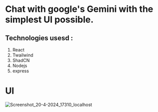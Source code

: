 # Chat with google's Gemini with the simplest UI possible.

## Technologies usesd : 
1) React
2) Twailwind
3) ShadCN
4) Nodejs
5) express



# UI

![Screenshot_20-4-2024_17310_localhost](https://github.com/PranavKumar9529desai/Chat-With-Gemini/assets/120007288/5ed00e5c-8824-4d40-8cd9-a38c2187a7dc)


